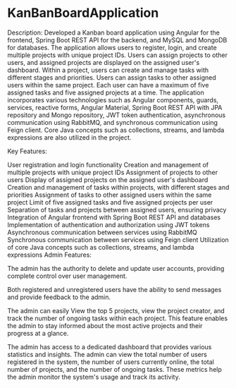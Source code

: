 # KanBanBoardApplication
Description: Developed a Kanban board application using Angular for the frontend, Spring Boot REST API for the backend, and MySQL and MongoDB for databases. The application allows users to register, login, and create multiple projects with unique project IDs. Users can assign projects to other users, and assigned projects are displayed on the assigned user's dashboard. Within a project, users can create and manage tasks with different stages and priorities. Users can assign tasks to other assigned users within the same project. Each user can have a maximum of five assigned tasks and five assigned projects at a time. The application incorporates various technologies such as Angular components, guards, services, reactive forms, Angular Material, Spring Boot REST API with JPA repository and Mongo repository, JWT token authentication, asynchronous communication using RabbitMQ, and synchronous communication using Feign client. Core Java concepts such as collections, streams, and lambda expressions are also utilized in the project.

Key Features:

User registration and login functionality
Creation and management of multiple projects with unique project IDs
Assignment of projects to other users
Display of assigned projects on the assigned user's dashboard
Creation and management of tasks within projects, with different stages and priorities
Assignment of tasks to other assigned users within the same project
Limit of five assigned tasks and five assigned projects per user
Separation of tasks and projects between assigned users, ensuring privacy
Integration of Angular frontend with Spring Boot REST API and databases
Implementation of authentication and authorization using JWT tokens
Asynchronous communication between services using RabbitMQ
Synchronous communication between services using Feign client
Utilization of core Java concepts such as collections, streams, and lambda expressions
Admin Features:

The admin has the authority to delete and update user accounts, providing complete control over user management.

Both registered and unregistered users have the ability to send messages and provide feedback to the admin.

The admin can easily View the top 5 projects, view the project creator, and track the number of ongoing tasks within each project. This feature enables the admin to stay informed about the most active projects and their progress at a glance.

The admin has access to a dedicated dashboard that provides various statistics and insights. The admin can view the total number of users registered in the system, the number of users currently online, the total number of projects, and the number of ongoing tasks. These metrics help the admin monitor the system's usage and track its activity.
